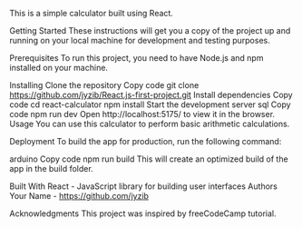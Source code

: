 This is a simple calculator built using React.

Getting Started
These instructions will get you a copy of the project up and running on your local machine for development and testing purposes.

Prerequisites
To run this project, you need to have Node.js and npm installed on your machine.

Installing
Clone the repository
Copy code
git clone https://github.com/jyzib/React.js-first-project.git
Install dependencies
Copy code
cd react-calculator
npm install
Start the development server
sql
Copy code
npm run dev
Open http://localhost:5175/ to view it in the browser.
Usage
You can use this calculator to perform basic arithmetic calculations.

Deployment
To build the app for production, run the following command:

arduino
Copy code
npm run build
This will create an optimized build of the app in the build folder.

Built With
React - JavaScript library for building user interfaces
Authors
Your Name - https://github.com/jyzib

Acknowledgments
This project was inspired by freeCodeCamp tutorial.